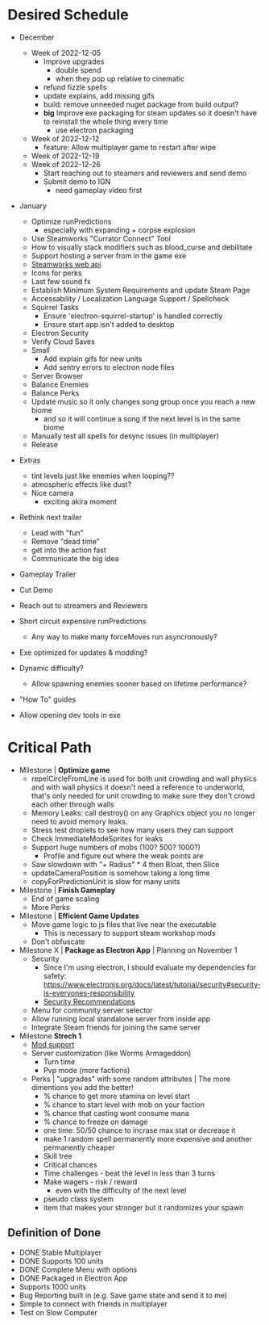 # Desired Schedule
- December
    - Week of 2022-12-05
        - Improve upgrades
            - double spend
            - when they pop up relative to cinematic
        - refund fizzle spells
        - update explains, add missing gifs
        - build: remove unneeded nuget package from build output?
        - **big** Improve exe packaging for steam updates so it doesn't have to reinstall the whole thing every time
            - use electron packaging
    - Week of 2022-12-12
        - feature: Allow multiplayer game to restart after wipe
    - Week of 2022-12-19
    - Week of 2022-12-26
        - Start reaching out to steamers and reviewers and send demo
        - Submit demo to IGN
            - need gameplay video first
- January
    - Optimize runPredictions
        - especially with expanding + corpse explosion
    - Use Steamworks "Currator Connect" Tool
    - How to visually stack modifiers such as blood_curse and debilitate
    - Support hosting a server from in the game exe
    - [Steamworks web api](https://partner.steamgames.com/doc/webapi_overview)
    - Icons for perks
    - Last few sound fx
    - Establish Minimum System Requirements and update Steam Page
    - Accessability / Localization Language Support / Spellcheck
    - Squirrel Tasks
        - Ensure 'electron-squirrel-startup' is handled correctly
        - Ensure start app isn't added to desktop
    - Electron Security
    - Verify Cloud Saves
    - Small
        - Add explain gifs for new units
        - Add sentry errors to electron node files
    - Server Browser
    - Balance Enemies
    - Balance Perks
    - Update music so it only changes song group once you reach a new biome
        - and so it will continue a song if the next level is in the same biome
    - Manually test all spells for desync issues (in multiplayer)
    - Release
- Extras
    - tint levels just like enemies when looping??
    - atmospheric effects like dust?
    - Nice camera
        - exciting akira moment

    
- Rethink next trailer
    - Lead with "fun"
    - Remove "dead time"
    - get into the action fast
    - Communicate the big idea
- Gameplay Trailer
- Cut Demo
- Reach out to streamers and Reviewers
- Short circuit expensive runPredictions
    - Any way to make many forceMoves run asyncronously?
- Exe optimized for updates & modding?
- Dynamic difficulty?
    - Allow spawning enemies sooner based on lifetime performance?
- "How To" guides
- Allow opening dev tools in exe
# Critical Path
- Milestone | **Optimize game**
    - repelCircleFromLine is used for both unit crowding and wall physics and with wall physics it doesn't need a reference to underworld, that's only needed for unit crowding to make sure they don't crowd each other through walls
    - Memory Leaks: call destroy() on any Graphics object you no longer need to avoid memory leaks.
    - Stress test droplets to see how many users they can support
    - Check ImmediateModeSprites for leaks
    - Support huge numbers of mobs (100? 500? 1000?)
        - Profile and figure out where the weak points are
    - Saw slowdown with "+ Radius" * 4 then Bloat, then Slice
    - updateCameraPosition is somehow taking a long time
    - copyForPredictionUnit is slow for many units
- Milestone | **Finish Gameplay**
    - End of game scaling
    - More Perks
- Milestone | **Efficient Game Updates**
    - Move game logic to js files that live near the executable
        - This is necessary to support steam workshop mods
    - Don't obfuscate
- Milestone X | **Package as Electron App** | Planning on November 1
    - Security
        - Since I'm using electron, I should evaluate my dependencies for safety: https://www.electronjs.org/docs/latest/tutorial/security#security-is-everyones-responsibility
        - [Security Recommendations](https://www.electronjs.org/docs/latest/tutorial/security#checklist-security-recommendations)
    - Menu for community server selector
    - Allow running local standalone server from inside app
    - Integrate Steam friends for joining the same server
- Milestone **Strech 1**
    - [Mod support](https://partner.steamgames.com/doc/features/workshop)
    - Server customization (like Worms Armageddon)
        - Turn time
        - Pvp mode (more factions)
    - Perks | "upgrades" with some random attributes | The more dimentions you add the better!
        - % chance to get more stamina on level start
        - % chance to start level with mob on your faction
        - % chance that casting wont consume mana
        - % chance to freeze on damage
        - one time: 50/50 chance to incrase max stat or decrease it
        - make 1 random spell permanently more expensive and another permanently cheaper
        - Skill tree
        - Critical chances
        - Time challenges - beat the level in less than 3 turns
        - Make wagers - risk / reward
            - even with the difficulty of the next level
        - pseudo class system
        - item that makes your stronger but it randomizes your spawn

## Definition of Done
- DONE Stable Multiplayer
- DONE Supports 100 units
- DONE Complete Menu with options
- DONE Packaged in Electron App
- Supports 1000 units
- Bug Reporting built in (e.g. Save game state and send it to me)
- Simple to connect with friends in multiplayer
- Test on Slow Computer